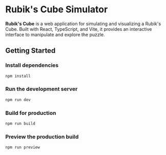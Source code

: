 # Rubik's Cube Simulator

**Rubik's Cube** is a web application for simulating and visualizing a Rubik's Cube. Built with React, TypeScript, and Vite, it provides an interactive interface to manipulate and explore the puzzle.

## Getting Started

### Install dependencies

```sh
npm install
```

### Run the development server

```sh
npm run dev
```

### Build for production

```sh
npm run build
```

### Preview the production build

```sh
npm run preview
```
